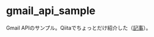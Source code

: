 # gmail_api_sample
Gmail APIのサンプル。Qiitaでちょっとだけ紹介した（[記事](https://qiita.com/hideshis/items/700b62328bcf14cc15fd)）。
